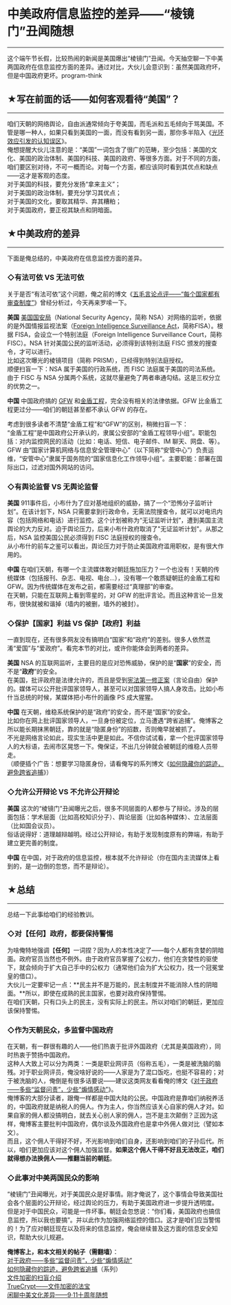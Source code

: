 # 中美政府信息监控的差异——“棱镜门”丑闻随想 

-----

 这个端午节长假，比较热闹的新闻是美国爆出“棱镜门”丑闻。今天抽空聊一下中美两国政府在信息监控方面的差异。通过对比，大伙儿会意识到：虽然美国政府坏，但是中国政府更坏。program-think  
   
   
 ## ★写在前面的话——如何客观看待“美国”？
--------------------

  
 咱们天朝的网络舆论，自由派通常倾向于夸美国，而毛派和五毛倾向于骂美国。不管是哪一种人，如果只看到美国的一面，而没有看到另一面，那你多半陷入《[光环效应引发的认知误区](https://program-think.blogspot.com/2009/05/halo-effect.html)》。  
 俺想提醒大伙儿注意的是：“美国”一词包含了很广的范畴，至少包括：美国的文化、美国的政治体制、美国的科技、美国的政府、等很多方面。对于不同的方面，咱们要区别对待，不可一概而论。对每一个方面，都应该同时看到其优点和缺点——这才是客观的态度。  
 对于美国的科技，要充分发扬“拿来主义”；  
 对于美国的政治体制，要充分学习其优点；  
 对于美国的文化，要取其精华、弃其糟粕；  
 对于美国政府，要正视其缺点和阴暗面。  
   
   
 ## ★中美政府的差异
--------

  
 下面是俺总结的，中美政府在信息监控方面的差异。  
   
 ### ◇有法可依 VS 无法可依

  
 关于是否“有法可依”这个问题，俺之前的博文《[五毛言论点评——“每个国家都有审查制度”](https://program-think.blogspot.com/2012/12/censorship-in-china.html)》曾经分析过，今天再来罗嗦一下。  
   
 **美国** 
 [美国国安局](https://zh.wikipedia.org/wiki/%E7%BE%8E%E5%9B%BD%E5%9B%BD%E5%AE%B6%E5%AE%89%E5%85%A8%E5%B1%80)（National Security Agency，简称 NSA）对网络的监听，依据的是外国情报监视法案（[Foreign Intelligence Surveillance Act](https://en.wikipedia.org/wiki/Foreign_Intelligence_Surveillance_Act_of_1978_Amendments_Act_of_2008)，简称FISA）。根据 FISA，会设立一个特别法庭（Foreign Intelligence Surveillance Court，简称 FISC）。NSA 针对美国公民的监听活动，必须得到该特别法庭 FISC 颁发的搜查令，才可以进行。  
 比如这次曝光的棱镜项目（简称 PRISM），已经得到特别法庭授权。  
 顺便扫盲一下：NSA 属于美国的行政系统，而 FISC 法庭属于美国的司法系统。由于 FISC 与 NSA 分属两个系统，这就尽量避免了两者串通勾结。这是三权分立的优势之一。  
   
 **中国** 
 中国政府搞的 [GFW](https://zh.wikipedia.org/wiki/%E9%98%B2%E7%81%AB%E9%95%BF%E5%9F%8E) 和[金盾工程](https://zh.wikipedia.org/wiki/%E9%87%91%E7%9B%BE%E5%B7%A5%E7%A8%8B)，完全没有相关的法律依据。GFW 比金盾工程更过分——咱们的朝廷甚至都不承认 GFW 的存在。  
   
 考虑到很多读者不清楚“金盾工程”和“GFW”的区别，稍微扫盲一下：  
 “金盾工程”是中国政府公开承认的，隶属公安部的“金盾工程领导小组”。职能包括：对内监控网民的活动（比如：电话、短信、电子邮件、IM 聊天、网盘、等）。  
 GFW 由“国家计算机网络与信息安全管理中心”（以下简称“安管中心”）负责运维，“安管中心”隶属于国务院的“国家信息化工作领导小组”。主要职能：部署在国际出口，过滤对国外网站的访问。  
   
 ### ◇有舆论监督 VS 无舆论监督

  
 **美国** 
 911事件后，小布什为了应对基地组织的威胁，搞了一个“恐怖分子监听计划”。在该计划下，NSA 只需要拿到行政命令，无需法院搜查令，就可以对电讯内容（包括网络和电话）进行监控。这个计划被称为“无证监听计划”，遭到美国主流舆论的大力反对。迫于舆论压力，后来小布什政府取消了"无证监听计划"。从那之后，NSA 监控美国公民必须得到 FISC 法庭授权的搜查令。  
 从小布什的前车之鉴可以看出，舆论压力对于防止美国政府滥用职权，是有很大作用的。  
   
 **中国** 
 在咱们天朝，有哪一个主流媒体敢对朝廷施加压力？一个也没有！天朝的传统媒体（包括报刊、杂志、电视、电台...），没有哪一个敢质疑朝廷的金盾工程和 GFW。因为传统媒体在发布之前，都需要经过“真理部”的审查。  
 在天朝，只能在互联网上看到零星的，对 GFW 的批评言论。而且这种言论一旦发布，很快就被和谐掉（墙内的被删，墙外的被封）。  
   
 ### ◇保护【国家】利益 VS 保护【政府】利益

  
 一直到现在，还有很多网友没有搞明白“国家”和“政府”的差别。很多人依然混淆“爱国”与“爱政府”。看完本节的对比，或许你能体会到两者的差异。  
   
 **美国** 
 NSA 的互联网监听，主要目的是应对恐怖威胁，保护的是“**国家**”的安全，而不是“**政府**”的安全。  
 在美国，批评政府是法律允许的，而且是受到[宪法第一修正案](https://zh.wikipedia.org/wiki/%E7%BE%8E%E5%9B%BD%E5%AE%AA%E6%B3%95%E7%AC%AC%E4%B8%80%E4%BF%AE%E6%AD%A3%E6%A1%88)（言论自由）保护的。媒体可以公开批评国家领导人，甚至可以对国家领导人搞人身攻击。比如小布什当总统的时候，某媒体把小布什的画像 PS 成大猩猩。  
   
 **中国** 
 在天朝，维稳系统保护的是“政府”的安全，而不是“国家”的安全。  
 比如你在网上批评国家领导人，一旦身份被定位，立马遭遇“跨省追捕”。俺博客之所以能长期抹黑朝廷，靠的就是“隐匿身份”的招数，否则俺早就被抓了。  
 不光是网络言论如此，现实生活中更是如此。不信你试试看，拿一个批评国家领导人的大标语，去闹市区晃悠一下。俺保证，不出几分钟就会被朝廷的维稳人员带走。  
 （顺便插个广告：想要学习隐匿身份，请看俺写的系列博文《[如何隐藏你的踪迹，避免跨省追捕](https://program-think.blogspot.com/2010/04/howto-cover-your-tracks-0.html)》）  
   
 ### ◇允许公开辩论 VS 不允许公开辩论

  
 **美国** 
 这次的“棱镜门”丑闻曝光之后，很多不同层面的人都参与了辩论。涉及的层面包括：学术层面（比如高校知识分子）、舆论层面（比如各种媒体）、立法层面（比如国会议员）。  
 俗话说得好：道理越辩越明。经过公开辩论，有助于发现制度原有的弊端，有助于建立更完善的制度。  
   
 **中国** 
 在中国，对于政府的信息监控，根本就不允许辩论（你在国内主流媒体上看到的，是一边倒的忽悠，而不是辩论）。  
   
   
 ## ★总结
---

  
 总结一下此事给咱们的经验教训。  
   
 ### ◇对【任何】政府，都要保持警惕

  
 为啥俺特地强调【**任何**】一词捏？因为人的本性决定了——每个人都有贪婪的阴暗面。政府官员当然也不例外。由于政府官员掌握了公权力，他们在贪婪性的驱使下，就会倾向于扩大自己手中的公权力（通常他们会为扩大公权力，找一个冠冕堂皇的借口）。  
 大伙儿一定要牢记一点：**民主并不是万能的，民主制度并不能消除人性的阴暗面。**所以，即使在成熟的民主国家，也要对政府保持警惕。  
 在咱们天朝，只有口头上的民主，没有实际上的民主。所以对咱们的朝廷，更加应该保持警惕。  
   
 ### ◇作为天朝民众，多监督中国政府

  
 在天朝，有一群很有趣的人——他们热衷于批评外国政府（尤其是美国政府），同时热衷于赞扬中国政府。  
 这种人大致上可以分为两类：一类是职业网评员（俗称五毛），一类是被洗脑的脑残。对于职业网评员，俺没啥好说的——人家是为了混口饭吃，也挺不容易的；对于被洗脑的人，俺倒是有很多话要说——建议这类网友看看俺的博文《[对于政府——多些“监督问责”，少些“煽情感动”](https://program-think.blogspot.com/2013/04/more-supervision-less-thankfulness.html)》。  
 俺博客的大部分读者，跟俺一样都是中国大陆的公民。中国政府是靠咱们纳税养活的，中国政府就是纳税人的佣人。作为主人，你当然应该关心自家的佣人才对。如果自家的佣人都没搞明白，就去关心别人家的佣人，岂不是主次颠倒？正因为这样，俺博客主要批判中国政府，偶尔谈及外国政府也是拿中外佣人做对比（譬如本文）。  
 而且，这个佣人干得好不好，不光影响到咱们自身，还影响到咱们的子孙后代。所以，咱们更加应该对这个佣人加强监督。**如果这个佣人干得不好且无法改正，咱们就得想办法换佣人——推翻当前的朝廷**。  
   
 ### ◇此事对中美两国民众的影响

  
 “棱镜门”丑闻曝光，对于美国民众是好事情。刚才俺说了，这个事情会导致美国社会各个层面的公开辩论，经过舆论的压力，有助于美国政府进一步提升透明度。  
 但是对于中国民众，可能是一件坏事。朝廷会忽悠说：“你们看，美国政府也搞信息监控，所以我也要搞”。并以此作为加强网络监控的借口。这才是咱们应当警惕的！为了应对朝廷现在以及将来的信息监控，俺会继续普及这方面的信息安全知识，帮助大伙儿规避。  
   
   
 **俺博客上，和本文相关的帖子（需翻墙）**：  
 [对于政府——多些“监督问责”，少些“煽情感动”](https://program-think.blogspot.com/2013/04/more-supervision-less-thankfulness.html)  
 [如何隐藏你的踪迹，避免跨省追捕](https://program-think.blogspot.com/2010/04/howto-cover-your-tracks-0.html)（系列）  
 [文件加密的扫盲介绍](https://program-think.blogspot.com/2011/05/file-encryption-overview.html)  
 [TrueCrypt——文件加密的法宝](https://program-think.blogspot.com/2011/05/recommend-truecrypt.html)  
 [闲聊中美文化差异——9·11十周年随想](https://program-think.blogspot.com/2011/09/usa-vs-china.html) 